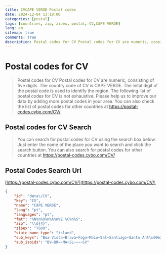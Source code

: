 ```yaml
---
title: CVCAPE VERDE Postal codes 
date: 2024-12-04 13:19:00
categories: [postal]
tags: [countries, zip, zipex, postal, CV,CAPE VERDE]
lang: en
sitemap: true
comments: true
description: Postal codes for CV Postal codes for CV are numeric, consisting of five digits. The country code of CV is CAPE VERDE. The inital digit of the postal code is used to identify the region. The following list of postal codes for CV is not exhaustive. Please help us to improve our data by adding more postal codes in your area. You can also check the list of postal codes for other countries at https://postal-codes.cybo.com/CV/
---
```


# Postal codes for CV
> Postal codes for CV Postal codes for CV are numeric, consisting of five digits. The country code of CV is CAPE VERDE. The inital digit of the postal code is used to identify the region. The following list of postal codes for CV is not exhaustive. Please help us to improve our data by adding more postal codes in your area. You can also check the list of postal codes for other countries at https://postal-codes.cybo.com/CV/

## Postal codes for CV Search 
> You can search for postal codes for CV using the search box below. Just enter the name of the place you want to search and click the search button. You can also search for postal codes for other countries at https://postal-codes.cybo.com/CV/

## Postal Codes Search Url

[https://postal-codes.cybo.com/CV/](https://postal-codes.cybo.com/CV/)
```json
{
    "id": "data\/CV",
    "key": "CV",
    "name": "CAPE VERDE",
    "lang": "pt",
    "languages": "pt",
    "fmt": "%N%n%O%n%A%n%Z %C%n%S",
    "zip": "\\d{4}",
    "zipex": "7600",
    "state_name_type": "island",
    "sub_keys": "Boa Vista~Brava~Fogo~Maio~Sal~Santiago~Santo Ant\u00e3o~S\u00e3o Nicolau~S\u00e3o Vicente",
    "sub_isoids": "BV~BR~~MA~SL~~~~SV"
}
```
